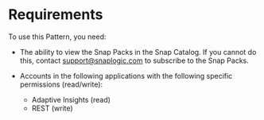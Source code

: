 # Requirements

To use this Pattern, you need:

* The ability to view the Snap Packs in the Snap Catalog. If you cannot do this, contact [support@snaplogic.com](mailto:support@snaplogic.com) to subscribe to the Snap Packs.
*   Accounts in the following applications with the following specific permissions (read/write):

    * Adaptive Insights (read)&#x20;
    * REST (write)



